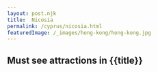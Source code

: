 ```yaml
---
layout: post.njk
title: 	Nicosia
permalink: /cyprus/nicosia.html
featuredImage: /_images/hong-kong/hong-kong.jpg
---
```

## Must see attractions in {{title}}
